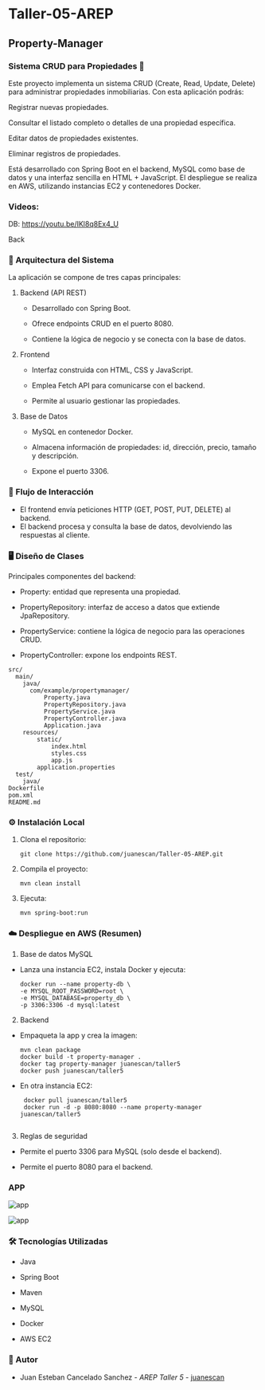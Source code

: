 # Taller-05-AREP

## Property-Manager

### Sistema CRUD para Propiedades 🏡

Este proyecto implementa un sistema CRUD (Create, Read, Update, Delete) para administrar propiedades inmobiliarias. Con esta aplicación podrás:

Registrar nuevas propiedades.

Consultar el listado completo o detalles de una propiedad específica.

Editar datos de propiedades existentes.

Eliminar registros de propiedades.

Está desarrollado con Spring Boot en el backend, MySQL como base de datos y una interfaz sencilla en HTML + JavaScript. El despliegue se realiza en AWS, utilizando instancias EC2 y contenedores Docker.

### Videos:
DB:
https://youtu.be/IKl8q8Ex4_U

Back


### 🧩 Arquitectura del Sistema

La aplicación se compone de tres capas principales:

1. Backend (API REST)

    - Desarrollado con Spring Boot.

    - Ofrece endpoints CRUD en el puerto 8080.

    - Contiene la lógica de negocio y se conecta con la base de datos.

2. Frontend

    - Interfaz construida con HTML, CSS y JavaScript.

    - Emplea Fetch API para comunicarse con el backend.

    - Permite al usuario gestionar las propiedades.

3. Base de Datos

    - MySQL en contenedor Docker.

    - Almacena información de propiedades: id, dirección, precio, tamaño y descripción.

    - Expone el puerto 3306.

### 🔑 Flujo de Interacción 

- El frontend envía peticiones HTTP (GET, POST, PUT, DELETE) al backend. 
- El backend procesa y consulta la base de datos, devolviendo las respuestas al cliente.
 
### 🖥️ Diseño de Clases 
 
Principales componentes del backend:

- Property: entidad que representa una propiedad.

- PropertyRepository: interfaz de acceso a datos que extiende JpaRepository.

- PropertyService: contiene la lógica de negocio para las operaciones CRUD.

- PropertyController: expone los endpoints REST.

```
src/
  main/
    java/
      com/example/propertymanager/
          Property.java
          PropertyRepository.java
          PropertyService.java
          PropertyController.java
          Application.java
    resources/
        static/
            index.html
            styles.css
            app.js
        application.properties
  test/
    java/
Dockerfile
pom.xml
README.md

   ```

### ⚙️ Instalación Local

1. Clona el repositorio:

    ```
    git clone https://github.com/juanescan/Taller-05-AREP.git
    
    ```
2. Compila el proyecto:

    ```
    mvn clean install
    
    ```
3. Ejecuta:

    ```
    mvn spring-boot:run

    ```

### ☁️ Despliegue en AWS (Resumen)

1. Base de datos MySQL

- Lanza una instancia EC2, instala Docker y ejecuta:

    ```
    docker run --name property-db \
    -e MYSQL_ROOT_PASSWORD=root \
    -e MYSQL_DATABASE=property_db \
    -p 3306:3306 -d mysql:latest

    ```

2. Backend 
  
- Empaqueta la app y crea la imagen:  

    ```
    mvn clean package
    docker build -t property-manager .
    docker tag property-manager juanescan/taller5
    docker push juanescan/taller5

    ``` 
- En otra instancia EC2:
  
   ```
    docker pull juanescan/taller5
    docker run -d -p 8080:8080 --name property-manager juanescan/taller5
     
    ```  
3. Reglas de seguridad
 
- Permite el puerto 3306 para MySQL (solo desde el backend).

- Permite el puerto 8080 para el backend.

### APP

![app](/images/1.png)

![app](/images/2.png)
  
### 🛠️ Tecnologías Utilizadas

- Java

- Spring Boot

- Maven

- MySQL 

- Docker

- AWS EC2

### 👤 Autor

- Juan Esteban Cancelado Sanchez - *AREP* *Taller 5* - [juanescan](https://github.com/juanescan)